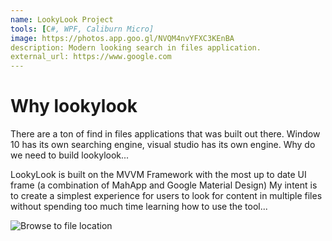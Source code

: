 ```yaml
---
name: LookyLook Project
tools: [C#, WPF, Caliburn Micro]
image: https://photos.app.goo.gl/NVQM4nvYFXC3KEnBA
description: Modern looking search in files application. 
external_url: https://www.google.com
---
```


# Why lookylook

There are a ton of find in files applications that was built out there. Window 10 has its own searching engine, visual studio has its own engine. Why do we need to build lookylook...

LookyLook is built on the MVVM Framework with the most up to date UI frame (a combination of MahApp and Google Material Design) My intent is to create a simplest experience for users to look for content in multiple files without spending too much time learning how to use the tool...


![Browse to file location](https://photos.app.goo.gl/9cvC5x39BSTg6JyB7)


